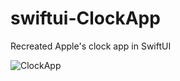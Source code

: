 # swiftui-ClockApp
Recreated Apple's clock app in SwiftUI

![ClockApp](https://user-images.githubusercontent.com/39353286/88601765-5709d280-d03f-11ea-8da5-58d46fd44b2f.gif)
